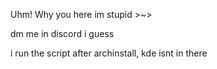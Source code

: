 Uhm! Why you here im stupid >~>

dm me in discord i guess

i run the script after archinstall, kde isnt in there
